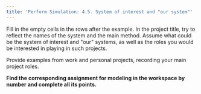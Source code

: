 ```yaml
---
title: 'Perform Simulation: 4.5. System of interest and "our system"'
---
```


Fill in the empty cells in the rows after the example. In the project title, try to reflect the names of the system and the main method. Assume what could be the system of interest and "our" systems, as well as the roles you would be interested in playing in such projects.

Provide examples from work and personal projects, recording your main project roles.

**Find the corresponding assignment for modeling in the workspace by number and complete all its points.**